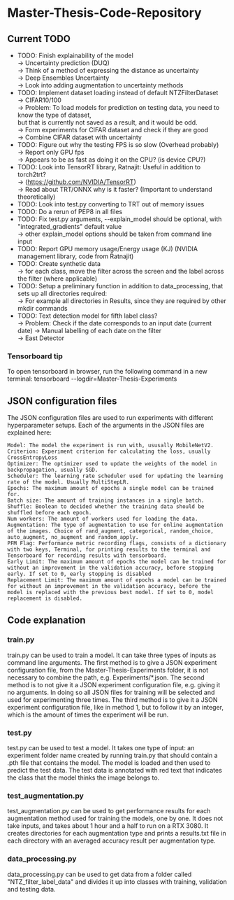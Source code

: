 # Master-Thesis-Code-Repository

## Current TODO
* TODO: Finish explainability of the model  
      -> Uncertainty prediction (DUQ)  
          -> Think of a method of expressing the distance as uncertainty  
      -> Deep Ensembles Uncertainty    
      -> Look into adding augmentation to uncertainty methods  
* TODO: Implement dataset loading instead of default NTZFilterDataset  
      -> CIFAR10/100  
      -> Problem: To load models for prediction on testing data, you need to know the type of dataset,  
      but that is currently not saved as a result, and it would be odd.  
      -> Form experiments for CIFAR dataset and check if they are good  
      -> Combine CIFAR dataset with uncertainty  
* TODO: Figure out why the testing FPS is so slow (Overhead probably)  
      -> Report only GPU fps  
      -> Appears to be as fast as doing it on the CPU? (is device CPU?)  
* TODO: Look into TensorRT library, Ratnajit: Useful in addition to torch2trt?  
      -> (https://github.com/NVIDIA/TensorRT)  
      -> Read about TRT/ONNX why is it faster? (Important to understand theoretically)  
* TODO: Look into test.py converting to TRT out of memory issues  
* TODO: Do a rerun of PEP8 in all files  
* TODO: Fix test.py arguments, --explain_model should be optional, with "integrated_gradients" default value  
      -> other explain_model options should be taken from command line input  
* TODO: Report GPU memory usage/Energy usage (KJ) (NVIDIA management library, code from Ratnajit)  
* TODO: Create synthetic data  
       -> for each class, move the filter across the screen and the label across the filter (where applicable)  
* TODO: Setup a preliminary function in addition to data_processing, that sets up all directories required:  
       -> For example all directories in Results, since they are required by other mkdir commands
* TODO: Text detection model for fifth label class?  
      -> Problem: Check if the date corresponds to an input date (current date)
      -> Manual labelling of each date on the filter  
      -> East Detector  

### Tensorboard tip

To open tensorboard in browser, run the following command in a new terminal: tensorboard --logdir=Master-Thesis-Experiments

## JSON configuration files

The JSON configuration files are used to run experiments with different hyperparameter setups. Each of the arguments in the JSON files are explained here:

    Model: The model the experiment is run with, ususally MobileNetV2.
    Criterion: Experiment criterion for calculating the loss, usually CrossEntropyLoss
    Optimizer: The optimizer used to update the weights of the model in backpropagation, usually SGD.
    Scheduler: The learning rate scheduler used for updating the learning rate of the model. Usually MultiStepLR.
    Epochs: The maximum amount of epochs a single model can be trained for.
    Batch size: The amount of training instances in a single batch.
    Shuffle: Boolean to decided whether the training data should be shuffled before each epoch.
    Num workers: The amount of workers used for loading the data.
    Augmentation: The type of augmentation to use for online augmentation of the images. Choice of rand_augment, categorical, random_choice, auto_augment, no_augment and random_apply.
    PFM Flag: Performance metric recording flags, consists of a dictionary with two keys, Terminal, for printing results to the terminal and Tensorboard for recording results with tensorboard.
    Early Limit: The maximum amount of epochs the model can be trained for without an improvement in the validation accuracy, before stopping early. If set to 0, early stopping is disabled
    Replacement Limit: The maximum amount of epochs a model can be trained for without an improvement in the validation accuracy, before the model is replaced with the previous best model. If set to 0, model replacement is disabled.

## Code explanation

### train.py

train.py can be used to train a model. It can take three types of inputs as command line arguments. The first method is to give a JSON experiment configuration file, from the Master-Thesis-Experiments folder, it is not necessary to combine the path, e.g. Experiments/*.json. The second method is to not give it a JSON experiment configuration file, e.g. giving it no arguments. In doing so all JSON files for training will be selected and used for experimenting three times. The third method is to give it a JSON experiment configuration file, like in method 1, but to follow it by an integer, which is the amount of times the experiment will be run.

### test.py

test.py can be used to test a model. It takes one type of input: an experiment folder name created by running train.py that should contain a .pth file that contains the model. The model is loaded and then used to predict the test data. The test data is annotated with red text that indicates the class that the model thinks the image belongs to.

### test_augmentation.py

test_augmentation.py can be used to get performance results for each augmentation method used for training the models, one by one. It does not take inputs, and takes about 1 hour and a half to run on a RTX 3080. It creates directories for each augmentation type and prints a results.txt file in each directory with an averaged accuracy result per augmentation type.

### data_processing.py

data_processing.py can be used to get data from a folder called "NTZ_filter_label_data" and divides it up into classes with training, validation and testing data.